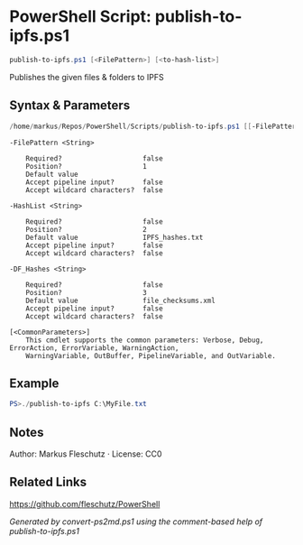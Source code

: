 # PowerShell Script: publish-to-ipfs.ps1
```powershell
publish-to-ipfs.ps1 [<FilePattern>] [<to-hash-list>]
```

Publishes the given files & folders to IPFS

## Syntax & Parameters
```powershell
/home/markus/Repos/PowerShell/Scripts/publish-to-ipfs.ps1 [[-FilePattern] <String>] [[-HashList] <String>] [[-DF_Hashes] <String>] [<CommonParameters>]
```

```
-FilePattern <String>
    
    Required?                    false
    Position?                    1
    Default value                
    Accept pipeline input?       false
    Accept wildcard characters?  false
```

```
-HashList <String>
    
    Required?                    false
    Position?                    2
    Default value                IPFS_hashes.txt
    Accept pipeline input?       false
    Accept wildcard characters?  false
```

```
-DF_Hashes <String>
    
    Required?                    false
    Position?                    3
    Default value                file_checksums.xml
    Accept pipeline input?       false
    Accept wildcard characters?  false
```

```
[<CommonParameters>]
    This cmdlet supports the common parameters: Verbose, Debug, ErrorAction, ErrorVariable, WarningAction, 
    WarningVariable, OutBuffer, PipelineVariable, and OutVariable.
```

## Example
```powershell
PS>./publish-to-ipfs C:\MyFile.txt
```


## Notes
Author: Markus Fleschutz · License: CC0

## Related Links
https://github.com/fleschutz/PowerShell

*Generated by convert-ps2md.ps1 using the comment-based help of publish-to-ipfs.ps1*

